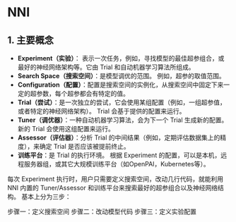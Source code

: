 # NNI

## 1. 主要概念

- **Experiment（实验）**： 表示一次任务，例如，寻找模型的最佳超参组合，或最好的神经网络架构等。它由 Trial 和自动机器学习算法所组成。
- **Search Space（搜索空间）**：是模型调优的范围。 例如，超参的取值范围。
- **Configuration（配置）**：配置是搜索空间的实例化，从搜索空间中固定下来一定的超参数，每个超参都会有特定的值。
- **Trial（尝试）**：是一次独立的尝试，它会使用某组配置（例如，一组超参值，或者特定的神经网络架构）。 Trial 会基于提供的配置来运行。
- **Tuner（调优器）**：一种自动机器学习算法，会为下一个 Trial 生成新的配置。 新的 Trial 会使用这组配置来运行。
- **Assessor（评估器）**：分析 Trial 的中间结果（例如，定期评估数据集上的精度），来确定 Trial 是否应该被提前终止。
- **训练平台**：是 Trial 的执行环境。 根据 Experiment 的配置，可以是本机，远程服务器组，或其它大规模训练平台（如OpenPAI，Kubernetes等）。

每次 Experiment 执行时，用户只需要定义搜索空间，改动几行代码，就能利用 NNI 内置的 Tuner/Assessor 和训练平台来搜索最好的超参组合以及神经网络结构。 基本上分为三步：

步骤一：定义搜索空间
步骤二：改动模型代码
步骤三：定义实验配置